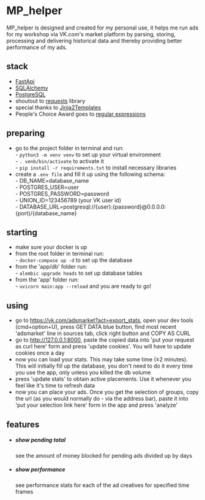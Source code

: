 # MP_helper

MP_helper is designed and created for my personal use, it helps me run ads for my workshop via VK.com's market platform by parsing, storing, processing and delivering historical data and thereby providing better performance of my ads.  

## stack
- [FastApi]  
- [SQLAlchemy]  
- [PostgreSQL]  
- shoutout to [requests] library  
- special thanks to [Jinja2Templates]  
- People's Choice Award goes to [regular expressions]  

## preparing
- go to the project folder in terminal and run:  
        - `python3 -m venv venv` to set up your virtual environment  
        - `. venb/bin/activate` to activate it  
        - `pip install -r requirements.txt` to install necessary libraries  
- create a `.env file` and fill it up using the following schema:  
        - DB_NAME=database_name  
        - POSTGRES_USER=user  
        - POSTGRES_PASSWORD=password  
        - UNION_ID=123456789 (your VK user id)  
        - DATABASE_URL=postgresql://{user}:{password}@0.0.0.0:{port}/{database_name}  


## starting
- make sure your docker is up  
- from the root folder in terminal run:  
        - `docker-compose up -d` to set up the database  
- from the 'app/db' folder run:  
        - `alembic upgrade heads` to set up database tables  
- from the 'app' folder run:  
        - `uvicorn main:app --reload` and you are ready to go!  

## using
- go to https://vk.com/adsmarket?act=export_stats, open your dev tools (cmd+option+U), press GET DATA blue button, find most recent 'adsmarket' line in sources tab, click right button and COPY AS CURL  
- go to http://127.0.0.1:8000, paste the copied data into 'put your request as curl here' form and press 'update cookies'. You will have to update cookies once a day  
- now you can load your stats. This may take some time (±2 minutes). This will initially fill up the database, you don't need to do it every time you use the app, only unless you killed the db volume  
- press 'update stats' to obtain active placements. Use it whenever you feel like it's time to refresh data  
- now you can place your ads. Once you get the selection of groups, copy the url (as you would normally do - via the address bar), paste it into 'put your selection link here' form in the app and press 'analyze'  

## features
- ##### show pending total
    see the amount of money blocked for pending ads divided up by days
- ##### show performance
    see performance stats for each of the ad creatives for specified time frames

   [FastApi]: <https://fastapi.tiangolo.com/>
   [SQLAlchemy]: <https://www.sqlalchemy.org/>
   [PostgreSQL]: <https://www.postgresql.org/>
   [requests]: <https://requests.readthedocs.io>
   [regular expressions]: <https://docs.python.org/3/library/re.html>
   [Jinja2Templates]: <https://jinja.palletsprojects.com/en/>
